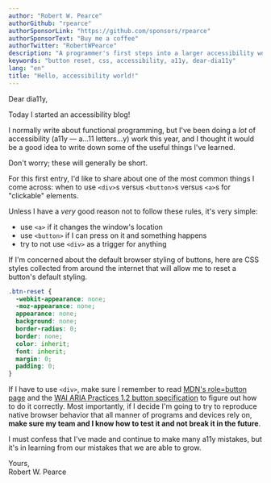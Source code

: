 ```yaml
---
author: "Robert W. Pearce"
authorGithub: "rpearce"
authorSponsorLink: "https://github.com/sponsors/rpearce"
authorSponsorText: "Buy me a coffee"
authorTwitter: "RobertWPearce"
description: "A programmer's first steps into a larger accessibility world"
keywords: "button reset, css, accessibility, a11y, dear-dia11y"
lang: "en"
title: "Hello, accessibility world!"
---
```


Dear dia11y,

Today I started an accessibility blog!

I normally write about functional programming, but I've been doing a _lot_ of
accessibility (a11y — a…11 letters…y) work this year, and I thought it would be
a good idea to write down some of the useful things I've learned.

Don't worry; these will generally be short.

For this first entry, I'd like to share about one of the most common things I
come across: when to use `<div>`s versus `<button>`s versus `<a>`s for
"clickable" elements.

Unless I have a _very_ good reason not to follow these rules, it's very
simple:

* use `<a>` if it changes the window's location
* use `<button>` if I can press on it and something happens
* try to not use `<div>` as a trigger for anything

If I'm concerned about the default browser styling of buttons, here are CSS
styles collected from around the internet that will allow me to reset a button's
default styling.

```css
.btn-reset {
  -webkit-appearance: none;
  -moz-appearance: none;
  appearance: none;
  background: none;
  border-radius: 0;
  border: none;
  color: inherit;
  font: inherit;
  margin: 0;
  padding: 0;
}
```

If I have to use `<div>`, make sure I remember to read [MDN's role=button
page](https://developer.mozilla.org/en-US/docs/Web/Accessibility/ARIA/Roles/button_role)
and the [WAI ARIA Practices 1.2 button specification](https://www.w3.org/TR/wai-aria-practices-1.2/#button)
to figure out how to do it correctly. Most importantly, if I decide I'm going
to try to reproduce native browser behavior that all manner of programs and
devices rely on, __make sure my team and I know how to test it and not break it
in the future__.

I must confess that I've made and continue to make many a11y mistakes, but it's
in learning from our mistakes that we are able to grow.

Yours,<br />
Robert W. Pearce
